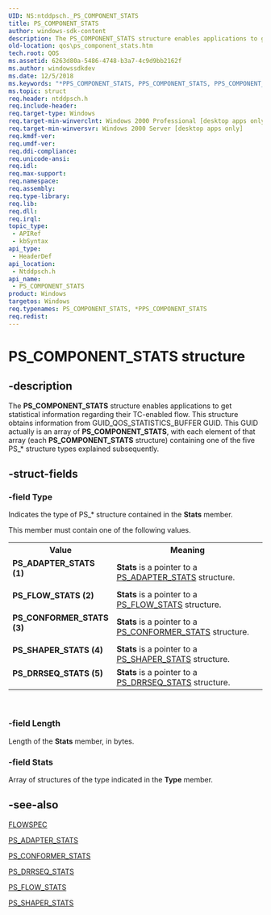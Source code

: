 ```yaml
---
UID: NS:ntddpsch._PS_COMPONENT_STATS
title: PS_COMPONENT_STATS
author: windows-sdk-content
description: The PS_COMPONENT_STATS structure enables applications to get statistical information regarding their TC-enabled flow.
old-location: qos\ps_component_stats.htm
tech.root: QOS
ms.assetid: 6263d80a-5486-4748-b3a7-4c9d9bb2162f
ms.author: windowssdkdev
ms.date: 12/5/2018
ms.keywords: "*PPS_COMPONENT_STATS, PPS_COMPONENT_STATS, PPS_COMPONENT_STATS structure pointer [QOS], PS_ADAPTER_STATS (1), PS_COMPONENT_STATS, PS_COMPONENT_STATS structure [QOS], PS_CONFORMER_STATS (3), PS_DRRSEQ_STATS (5), PS_FLOW_STATS (2), PS_SHAPER_STATS (4), _gqos_ps_component_stats, ntddpsch/PPS_COMPONENT_STATS, ntddpsch/PS_COMPONENT_STATS, qos.ps_component_stats"
ms.topic: struct
req.header: ntddpsch.h
req.include-header: 
req.target-type: Windows
req.target-min-winverclnt: Windows 2000 Professional [desktop apps only]
req.target-min-winversvr: Windows 2000 Server [desktop apps only]
req.kmdf-ver: 
req.umdf-ver: 
req.ddi-compliance: 
req.unicode-ansi: 
req.idl: 
req.max-support: 
req.namespace: 
req.assembly: 
req.type-library: 
req.lib: 
req.dll: 
req.irql: 
topic_type:
 - APIRef
 - kbSyntax
api_type:
 - HeaderDef
api_location:
 - Ntddpsch.h
api_name:
 - PS_COMPONENT_STATS
product: Windows
targetos: Windows
req.typenames: PS_COMPONENT_STATS, *PPS_COMPONENT_STATS
req.redist: 
---
```


# PS_COMPONENT_STATS structure


## -description


The 
<b>PS_COMPONENT_STATS</b> structure enables applications to get statistical information regarding their TC-enabled flow. This structure obtains information from GUID_QOS_STATISTICS_BUFFER GUID. This GUID actually is an array of 
<b>PS_COMPONENT_STATS</b>, with each element of that array (each 
<b>PS_COMPONENT_STATS</b> structure) containing one of the five PS_* structure types explained subsequently.


## -struct-fields




### -field Type

Indicates the type of PS_* structure contained in the <b>Stats</b> member.
					

This member must contain one of the following values.

<table>
<tr>
<th>Value</th>
<th>Meaning</th>
</tr>
<tr>
<td width="40%"><a id="PS_ADAPTER_STATS__1_"></a><a id="ps_adapter_stats__1_"></a><dl>
<dt><b>PS_ADAPTER_STATS (1)</b></dt>
</dl>
</td>
<td width="60%">
<b>Stats</b> is a pointer to a <a href="https://msdn.microsoft.com/365b3987-9a7a-4c15-980d-aa39956c68c8">PS_ADAPTER_STATS</a> structure.

</td>
</tr>
<tr>
<td width="40%"><a id="PS_FLOW_STATS__2_"></a><a id="ps_flow_stats__2_"></a><dl>
<dt><b>PS_FLOW_STATS (2)</b></dt>
</dl>
</td>
<td width="60%">
<b>Stats</b> is a pointer to a <a href="https://msdn.microsoft.com/1d40c247-9e61-4f8b-85f9-eddc90727a17">PS_FLOW_STATS</a> structure.

</td>
</tr>
<tr>
<td width="40%"><a id="PS_CONFORMER_STATS__3_"></a><a id="ps_conformer_stats__3_"></a><dl>
<dt><b>PS_CONFORMER_STATS (3)</b></dt>
</dl>
</td>
<td width="60%">
<b>Stats</b> is a pointer to a <a href="https://msdn.microsoft.com/709274fe-de56-4f86-9002-71f0ee333ace">PS_CONFORMER_STATS</a> structure.

</td>
</tr>
<tr>
<td width="40%"><a id="PS_SHAPER_STATS__4_"></a><a id="ps_shaper_stats__4_"></a><dl>
<dt><b>PS_SHAPER_STATS (4)</b></dt>
</dl>
</td>
<td width="60%">
<b>Stats</b> is a pointer to a <a href="https://msdn.microsoft.com/fd2ef45d-154a-47b0-ba40-a823f9dd6dce">PS_SHAPER_STATS</a> structure.

</td>
</tr>
<tr>
<td width="40%"><a id="PS_DRRSEQ_STATS__5_"></a><a id="ps_drrseq_stats__5_"></a><dl>
<dt><b>PS_DRRSEQ_STATS (5)</b></dt>
</dl>
</td>
<td width="60%">
<b>Stats</b> is a pointer to a <a href="https://msdn.microsoft.com/c8d5bf61-5a19-4bbd-ae4c-0502b6803191">PS_DRRSEQ_STATS</a> structure.

</td>
</tr>
</table>
 


### -field Length

Length of the <b>Stats</b> member, in bytes.


### -field Stats

Array of structures of the type indicated in the <b>Type</b> member.


## -see-also




<a href="https://msdn.microsoft.com/268e0d3a-2b04-40fd-91eb-f1780236b3e4">FLOWSPEC</a>



<a href="https://msdn.microsoft.com/365b3987-9a7a-4c15-980d-aa39956c68c8">PS_ADAPTER_STATS</a>



<a href="https://msdn.microsoft.com/709274fe-de56-4f86-9002-71f0ee333ace">PS_CONFORMER_STATS</a>



<a href="https://msdn.microsoft.com/c8d5bf61-5a19-4bbd-ae4c-0502b6803191">PS_DRRSEQ_STATS</a>



<a href="https://msdn.microsoft.com/1d40c247-9e61-4f8b-85f9-eddc90727a17">PS_FLOW_STATS</a>



<a href="https://msdn.microsoft.com/fd2ef45d-154a-47b0-ba40-a823f9dd6dce">PS_SHAPER_STATS</a>
 

 

